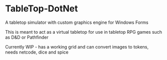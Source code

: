 # TableTop-DotNet
A tabletop simulator with custom graphics engine for Windows Forms

This is meant to act as a virtual tabletop for use in tabletop RPG games such as D&D or Pathfinder

Currently WIP - has a working grid and can convert images to tokens, needs netcode, dice and spice
